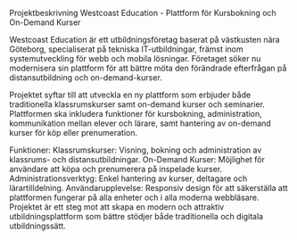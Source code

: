 Projektbeskrivning
Westcoast Education - Plattform för Kursbokning och On-Demand Kurser

Westcoast Education är ett utbildningsföretag baserat på västkusten nära Göteborg, specialiserat på tekniska IT-utbildningar, främst inom systemutveckling för webb och mobila lösningar. Företaget söker nu modernisera sin plattform för att bättre möta den förändrade efterfrågan på distansutbildning och on-demand-kurser.

Projektet syftar till att utveckla en ny plattform som erbjuder både traditionella klassrumskurser samt on-demand kurser och seminarier. Plattformen ska inkludera funktioner för kursbokning, administration, kommunikation mellan elever och lärare, samt hantering av on-demand kurser för köp eller prenumeration.

Funktioner:
Klassrumskurser: Visning, bokning och administration av klassrums- och distansutbildningar.
On-Demand Kurser: Möjlighet för användare att köpa och prenumerera på inspelade kurser.
Administrationsverktyg: Enkel hantering av kurser, deltagare och lärartilldelning.
Användarupplevelse: Responsiv design för att säkerställa att plattformen fungerar på alla enheter och i alla moderna webbläsare.
Projektet är ett steg mot att skapa en modern och attraktiv utbildningsplattform som bättre stödjer både traditionella och digitala utbildningssätt.
